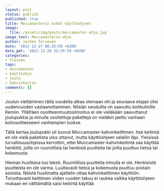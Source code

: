```yaml
---
layout: post
status: publish
published: true
title: Moccamasterin oudot käyttöohjeet
image:
  file: /assets/img/posts/moccamaster-ohje.jpg
image_text: Moccamasterin-ohje
author: Jarkko Tervonen
date: '2012-12-27 00:35:59 +0200'
date_gmt: '2012-12-26 22:35:59 +0200'
categories:
- Yleinen
tags:
- moccamaster
- käyttöohje
- joulu
- kahvinkeitin
comments: []
---
```

Joulun viettäminen tältä vuodelta alkaa olemaan ohi ja seuraava etappi olisi uudenvuoden vastaanottaminen. Nilsiän seuduilta on saavuttu kotikulmille Kemiin. Yllättäen osoitteenmuutosilmoitus ei ole vieläkään saavuttanut joulupukkia ja minulle osoitettuja paketteja on vieläkin jaettu vanhaan kotiosoitteeseeni vanhempien luokse.

Tällä kertaa joulupukki oli tuonut Moccamaster-kahvinkeittimen. Itse keitintä en ole vielä paketista ulos ottanut, mutta käyttöohjeen selailin läpi. Yleisissä turvallisuusohjeissa kerrottiin, ettei Moccamaster-kahvinkeitintä saa käyttää henkilöt, joilla on ruumiillisia tai henkisiä puutteita tai joilta puuttuu tietoa tai kokemusta.

Hieman huvittava tuo teksti. Ruumiillisia puutteita minulla ei ole. Henkisistä puutteista en ole varma. Luultavasti tietoa ja kokemusta puuttuu joistain asioista. Näistä huolimatta ajattelin ottaa kahvinkeittimen käyttöön. Toivottavasti keittimen viiden vuoden takuu ei raukea vaikka käyttöohjeen mukaan en välttämättä saisi keitintä käyttää.
